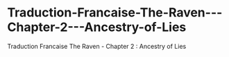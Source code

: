Traduction-Francaise-The-Raven---Chapter-2---Ancestry-of-Lies
=============================================================

Traduction Francaise The Raven - Chapter 2 : Ancestry of Lies
